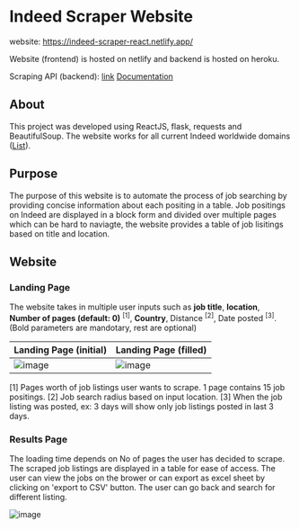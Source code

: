 # Indeed Scraper Website

website: https://indeed-scraper-react.netlify.app/
 
Website (frontend) is hosted on netlify and backend is hosted on heroku.

Scraping API (backend):  [link](https://indeed-scraper-react.herokuapp.com/api/scrape)   [Documentation](https://github.com/vasup86/indeed-scraper-API)

## About
This project was developed using ReactJS, flask, requests and BeautifulSoup. The website works for all current Indeed worldwide domains ([List](https://www.indeed.com/worldwide)). 

## Purpose
The purpose of this website is to automate the process of job searching by providing concise information about each positing in a table. Job positings on Indeed are displayed in a block form and divided over multiple pages which can be hard to naviagte, the website provides a table of job lisitings based on title and location. 

## Website
### Landing Page
The website takes in multiple user inputs such as **job title**, **location**, **Number of pages (default: 0)** <sup>[1]</sup>, **Country**, Distance <sup>[2]</sup>, Date posted <sup>[3]</sup>. (Bold parameters are mandotary, rest are optional)

| Landing Page (initial)  | Landing Page (filled) |
| ------------- | ------------- |
| ![image](https://user-images.githubusercontent.com/83378929/175831169-42f92bf6-995e-42f8-900e-5bb198cc9f4c.png)  | ![image](https://user-images.githubusercontent.com/83378929/175831153-0d660e9a-560f-4a4b-8134-afccc4794c06.png)  |




[1] Pages worth of job listings user wants to scrape. 1 page contains 15 job positings. 
[2] Job search radius based on input location.
[3] When the job listing was posted, ex: 3 days will show only job listings posted in last 3 days. 
### Results Page
The loading time depends on No of pages the user has decided to scrape. 
The scraped job listings are displayed in a table for ease of access. The user can view the jobs on the brower or can export as excel sheet by clicking on 'export to CSV' button. The user can go back and search for different listing.

![image](https://user-images.githubusercontent.com/83378929/175831356-efb18ad6-6a3e-404e-b063-bee76a166a56.png)
